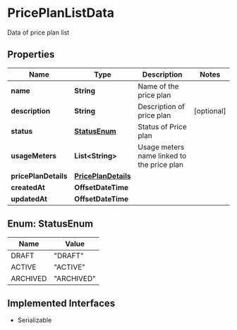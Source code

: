 

# PricePlanListData

Data of price plan list

## Properties

| Name | Type | Description | Notes |
|------------ | ------------- | ------------- | -------------|
|**name** | **String** | Name of the price plan |  |
|**description** | **String** | Description of price plan |  [optional] |
|**status** | [**StatusEnum**](#StatusEnum) | Status of Price plan |  |
|**usageMeters** | **List&lt;String&gt;** | Usage meters name linked to the price plan |  |
|**pricePlanDetails** | [**PricePlanDetails**](PricePlanDetails.md) |  |  |
|**createdAt** | **OffsetDateTime** |  |  |
|**updatedAt** | **OffsetDateTime** |  |  |



## Enum: StatusEnum

| Name | Value |
|---- | -----|
| DRAFT | &quot;DRAFT&quot; |
| ACTIVE | &quot;ACTIVE&quot; |
| ARCHIVED | &quot;ARCHIVED&quot; |


## Implemented Interfaces

* Serializable


